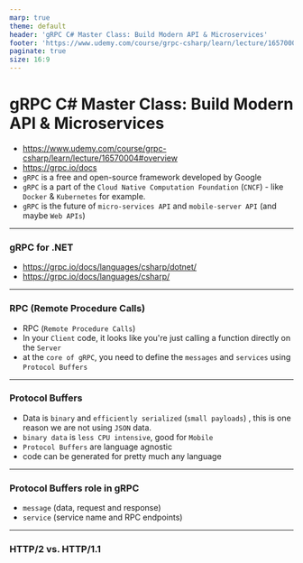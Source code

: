 ```yaml
---
marp: true
theme: default
header: 'gRPC C# Master Class: Build Modern API & Microservices'
footer: 'https://www.udemy.com/course/grpc-csharp/learn/lecture/16570004#overview'
paginate: true
size: 16:9
---
```


# gRPC C# Master Class: Build Modern API & Microservices

- https://www.udemy.com/course/grpc-csharp/learn/lecture/16570004#overview
- https://grpc.io/docs
- `gRPC` is a free and open-source framework developed by Google
- `gRPC` is a part of the `Cloud Native Computation Foundation` (`CNCF`) -
  like `Docker` & `Kubernetes` for example.
- `gRPC` is the future of `micro-services API` and `mobile-server API` (and maybe `Web APIs`)

---

### gRPC for .NET

- https://grpc.io/docs/languages/csharp/dotnet/
- https://grpc.io/docs/languages/csharp/

---

### RPC (Remote Procedure Calls)

- RPC (`Remote Procedure Calls`)
- In your `Client` code, it looks like you're just calling a function directly on the `Server`
- at the `core of gRPC`, you need to define the `messages` and `services` using `Protocol Buffers`

---

### Protocol Buffers

- Data is `binary` and `efficiently serialized` (`small payloads`) , this is one reason we are not using `JSON` data.
- `binary data` is `less CPU intensive`, good for `Mobile`
- `Protocol Buffers` are language agnostic
- code can be generated for pretty much any language

---

### Protocol Buffers role in gRPC

- `message` (data, request and response)
- `service` (service name and RPC endpoints)

---

### HTTP/2 vs. HTTP/1.1